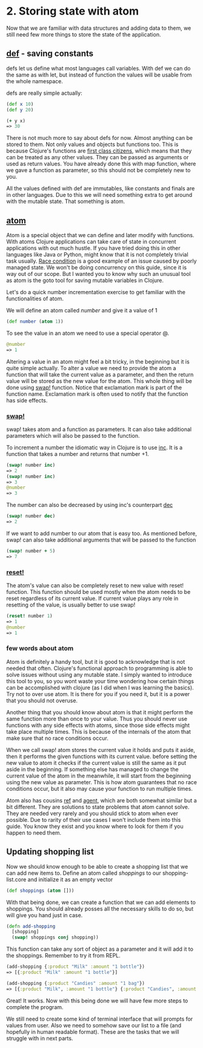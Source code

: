 # 2. Storing state with atom

Now that we are familiar with data structures and adding data to them,
we still need few more things to store the state of the application.

## [def](https://clojuredocs.org/clojure.core/def) - saving constants

defs let us define what most languages call variables.
With def we can do the same as with let,
but instead of function the values will be usable from the whole namespace.

defs are really simple actually:

```clojure
(def x 10)
(def y 20)

(+ y x)
=> 30
```

There is not much more to say about defs for now.
Almost anything can be stored to them.
Not only values and objects but functions too.
This is because Clojure's functions are [first class citizens](https://en.wikipedia.org/wiki/First-class_function),
which means that they can be treated as any other values.
They can be passed as arguments or used as return values.
You have already done this with map function,
where we gave a function as parameter,
so this should not be completely new to you.

All the values defined with def are immutables,
like constants and finals are in other languages.
Due to this we will need something extra to get around with the mutable state.
That something is atom.

## [atom](https://clojuredocs.org/clojure.core/atom)

Atom is a special object that we can define and later modify with functions.
With atoms Clojure applications can take care of state in concurrent applications with out much hustle.
If you have tried doing this in other languages like Java or Python,
might know that it is not completely trivial task usually.
[Race condition](https://en.wikipedia.org/wiki/Race_condition) is a good example of an issue caused by poorly managed state.
We won't be doing concurrency on this guide,
since it is way out of our scope.
But I wanted you to know why such an unusual tool as atom is the goto tool for saving mutable variables in Clojure.

Let's do a quick number incrementation exercise to get familiar with the functionalities of atom.

We will define an atom called _number_ and give it a value of 1

```clojure
(def number (atom 1))
```

To see the value in an atom we need to use a special operator @.

```clojure
@number
=> 1
```

Altering a value in an atom might feel a bit tricky,
in the beginning but it is quite simple actually.
To alter a value we need to provide the atom a function that will take the current value as a parameter,
and then the return value will be stored as the new value for the atom.
This whole thing will be done using [swap!](https://clojuredocs.org/clojure.core/swap!) function.
Notice that exclamation mark is part of the function name.
Exclamation mark is often used to notify that the function has side effects.

### [swap!](https://clojuredocs.org/clojure.core/swap!)

swap! takes atom and a function as parameters.
It can also take additional parameters which will also be passed to the function.

To increment a number the idiomatic way in Clojure is to use [inc](https://clojuredocs.org/clojure.core/inc).
It is a function that takes a number and returns that number +1.

```clojure
(swap! number inc)
=> 2
(swap! number inc)
=> 3
@number
=> 3
```

The number can also be decreased by using inc's counterpart [dec](https://clojuredocs.org/clojure.core/dec)

```clojure
(swap! number dec)
=> 2
```

If we want to add number to our atom that is easy too.
As mentioned before,
swap! can also take additional arguments that will be passed to the function

```clojure
(swap! number + 5)
=> 7
```

### [reset!](https://clojuredocs.org/clojure.core/reset!)

The atom's value can also be completely reset to new value with reset! function.
This function should be used mostly when the atom needs to be reset regardless of its current value.
If current value plays any role in resetting of the value,
is usually better to use swap!

```clojure
(reset! number 1)
=> 1
@number
=> 1
```

### few words about atom

Atom is definitely a handy tool,
but it is good to acknowledge that is not needed that often.
Clojure's functional approach to programming is able to solve issues without using any mutable state.
I simply wanted to introduce this tool to you,
so you wont waste your time wondering how certain things can be accomplished with clojure (as I did when I was learning the basics).
Try not to over use atom.
It is there for you if you need it,
but it is a power that you should not overuse.

Another thing that you should know about atom is that it might perform the same function more than once to your value.
Thus you should never use functions with any side effects with atoms,
since those side effects might take place multiple times.
This is because of the internals of the atom that make sure that no race conditions occur.

When we call swap! atom stores the current value it holds and puts it aside,
then it performs the given functions with its current value.
before setting the new value to atom it checks if the current value is still the same as it put aside in the beginning.
If something else has managed to change the current value of the atom in the meanwhile,
it will start from the beginning using the new value as parameter.
This is how atom guarantees that no race conditions occur,
but it also may cause your function to run multiple times.

Atom also has cousins [ref](https://clojuredocs.org/clojure.core/ref) and [agent](https://clojuredocs.org/clojure.core/agent),
which are both somewhat similar but a bit different.
They are solutions to state problems that atom cannot solve.
They are needed very rarely and you should stick to atom when ever possible.
Due to rarity of their use cases I won't include them into this guide.
You know they exist and you know where to look for them if you happen to need them.

## Updating shopping list

Now we should know enough to be able to create a shopping list that we can add new items to.
Define an atom called _shoppings_ to our shopping-list.core and initialize it as an empty vector

```clojure
(def shoppings (atom []))
```

With that being done,
we can create a function that we can add elements to shoppings.
You should already posses all the necessary skills to do so,
but will give you hand just in case.

```clojure
(defn add-shopping
  [shopping]
  (swap! shoppings conj shopping))
```

This function can take any sort of object as a parameter and it will add it to the shoppings.
Remember to try it from REPL.

```clojure
(add-shopping {:product "Milk" :amount "1 bottle"})
=> [{:product "Milk" :amount "1 bottle"}]

(add-shopping {:product "Candies" :amount "1 bag"})
=> [{:product "Milk", :amount "1 bottle"} {:product "Candies", :amount "1 bag"}]
```

Great! It works.
Now with this being done we will have few more steps to complete the program.

We still need to create some kind of terminal interface that will prompts for values from user.
Also we need to somehow save our list to a file (and hopefully in human readable format).
These are the tasks that we will struggle with in next parts.
